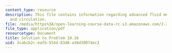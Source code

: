 ```yaml
---
content_type: resource
description: This file contains information regarding advanced fluid mechanics, vorticity
  and circulation.
file: /media/https%3A/open-learning-course-data-rc.s3.amazonaws.com/2-25-advanced-fluid-mechanics-fall-2013/3cabcb2ceafb554d83d8a36d30074ec3_MIT2_25F13_Solution10.16.pdf
file_type: application/pdf
resourcetype: Document
title: Solution to Problem 10.16
uid: 3cabcb2c-eafb-554d-83d8-a36d30074ec3
---
```

